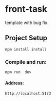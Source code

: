 # front-task

template with bug fix.

## Project Setup

```sh
npm install install
```

### Compile and run:

```sh
npm run  dev
```

#### Address: 
```sh
http://localhost:5173
```
